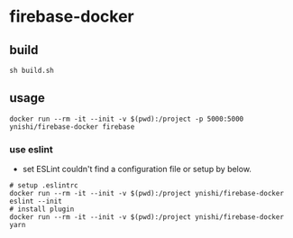 # firebase-docker

## build
```
sh build.sh
```
## usage
```
docker run --rm -it --init -v $(pwd):/project -p 5000:5000 ynishi/firebase-docker firebase
```
### use eslint
* set ESLint couldn't find a configuration file or setup by below.
```
# setup .eslintrc
docker run --rm -it --init -v $(pwd):/project ynishi/firebase-docker eslint --init
# install plugin
docker run --rm -it --init -v $(pwd):/project ynishi/firebase-docker yarn
```
